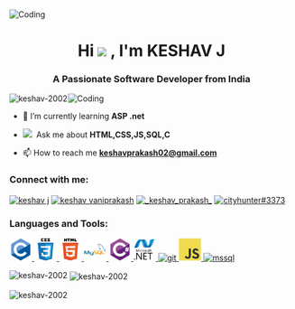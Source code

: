 
<img align="center" alt="Coding" width="1000" height="300" src="https://developers.giphy.com/branch/master/static/api-512d36c09662682717108a38bbb5c57d.gif">
<h1 align="center">Hi <img src="https://media.giphy.com/media/hvRJCLFzcasrR4ia7z/giphy.gif" width="40"> , I'm KESHAV J</h1>
<h3 align="center"><b>A Passionate Software Developer from India</b></h3>

<img align="right" alt="Coding" width="400" src="https://c.tenor.com/GVk4jB2u_i8AAAAd/coding.gif">

<p align="left"> <img src="https://komarev.com/ghpvc/?username=keshav-2002&label=Profile%20views&color=0e75b6&style=flat" alt="keshav-2002" /> </p>

- 🌱 I’m currently learning **ASP .net**

- <img src="https://raw.githubusercontent.com/TheDudeThatCode/TheDudeThatCode/master/Assets/Developer.gif" width="24" />&nbsp; Ask me about **HTML,CSS,JS,SQL,C**

- 📫 How to reach me **keshavprakash02@gmail.com**

<h3 align="left">Connect with me:</h3>
<p align="left">
<a href="https://linkedin.com/in/keshav j" target="blank"><img align="center" src="https://raw.githubusercontent.com/rahuldkjain/github-profile-readme-generator/master/src/images/icons/Social/linked-in-alt.svg" alt="keshav j" height="30" width="40" /></a>
<a href="https://fb.com/keshav vaniprakash" target="blank"><img align="center" src="https://raw.githubusercontent.com/rahuldkjain/github-profile-readme-generator/master/src/images/icons/Social/facebook.svg" alt="keshav vaniprakash" height="30" width="40" /></a>
<a href="https://instagram.com/_keshav_prakash_" target="blank"><img align="center" src="https://raw.githubusercontent.com/rahuldkjain/github-profile-readme-generator/master/src/images/icons/Social/instagram.svg" alt="_keshav_prakash_" height="30" width="40" /></a>
<a href="https://discord.gg/cityhunter#3373" target="blank"><img align="center" src="https://raw.githubusercontent.com/rahuldkjain/github-profile-readme-generator/master/src/images/icons/Social/discord.svg" alt="cityhunter#3373" height="30" width="40" /></a>
</p>

<h3 align="left">Languages and Tools:</h3>
<p align="left"> <a href="https://www.cprogramming.com/" target="_blank" rel="noreferrer"> <img src="https://raw.githubusercontent.com/devicons/devicon/master/icons/c/c-original.svg" alt="c" width="40" height="40"/> </a> <a href="https://www.w3schools.com/css/" target="_blank" rel="noreferrer"> <img src="https://raw.githubusercontent.com/devicons/devicon/master/icons/css3/css3-original-wordmark.svg" alt="css3" width="40" height="40"/> </a> <a href="https://www.w3.org/html/" target="_blank" rel="noreferrer"> <img src="https://raw.githubusercontent.com/devicons/devicon/master/icons/html5/html5-original-wordmark.svg" alt="html5" width="40" height="40"/> </a> <a href="https://www.mysql.com/" target="_blank" rel="noreferrer"> <img src="https://raw.githubusercontent.com/devicons/devicon/master/icons/mysql/mysql-original-wordmark.svg" alt="mysql" width="40" height="40"/> <a href="https://www.w3schools.com/cs/" target="_blank" rel="noreferrer"> <img src="https://raw.githubusercontent.com/devicons/devicon/master/icons/csharp/csharp-original.svg" alt="csharp" width="40" height="40"/> </a> <a href="https://dotnet.microsoft.com/" target="_blank" rel="noreferrer"> <img src="https://raw.githubusercontent.com/devicons/devicon/master/icons/dot-net/dot-net-original-wordmark.svg" alt="dotnet" width="40" height="40"/> </a> <a href="https://git-scm.com/" target="_blank" rel="noreferrer"> <img src="https://www.vectorlogo.zone/logos/git-scm/git-scm-icon.svg" alt="git" width="40" height="40"/> </a> <a href="https://developer.mozilla.org/en-US/docs/Web/JavaScript" target="_blank" rel="noreferrer"> <img src="https://raw.githubusercontent.com/devicons/devicon/master/icons/javascript/javascript-original.svg" alt="javascript" width="40" height="40"/> </a> <a href="https://www.microsoft.com/en-us/sql-server" target="_blank" rel="noreferrer"> <img src="https://www.svgrepo.com/show/303229/microsoft-sql-server-logo.svg" alt="mssql" width="40" height="40"/> </a></p>

<p><img align="left" src="https://github-readme-stats.vercel.app/api/top-langs?username=keshav-2002&show_icons=true&locale=en&layout=compact" alt="keshav-2002" /></p>

<p>&nbsp;<img align="center" src="https://github-readme-stats.vercel.app/api?username=keshav-2002&show_icons=true&locale=en" alt="keshav-2002" /></p>

<p><img align="center" src="https://github-readme-streak-stats.herokuapp.com/?user=keshav-2002&" alt="keshav-2002" /></p>
